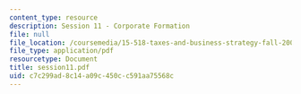 ```yaml
---
content_type: resource
description: Session 11 - Corporate Formation
file: null
file_location: /coursemedia/15-518-taxes-and-business-strategy-fall-2002/c7c299ad8c14a09c450cc591aa75568c_session11.pdf
file_type: application/pdf
resourcetype: Document
title: session11.pdf
uid: c7c299ad-8c14-a09c-450c-c591aa75568c
---
```


